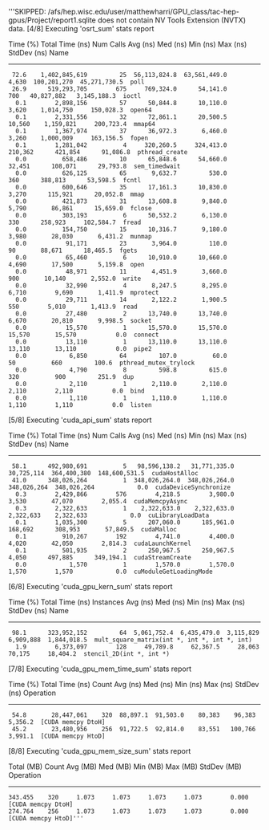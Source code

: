 '''SKIPPED: /afs/hep.wisc.edu/user/matthewharri/GPU_class/tac-hep-gpus/Project/report1.sqlite does not contain NV Tools Extension (NVTX) data.
[4/8] Executing 'osrt_sum' stats report

 Time (%)  Total Time (ns)  Num Calls    Avg (ns)      Med (ns)    Min (ns)   Max (ns)    StdDev (ns)           Name
 --------  ---------------  ---------  ------------  ------------  --------  -----------  ------------  ---------------------
     72.6    1,402,845,619         25  56,113,824.8  63,561,449.0     4,630  100,201,270  45,271,730.5  poll
     26.9      519,293,705        675     769,324.0      54,141.0       700   40,827,882   3,145,188.3  ioctl
      0.1        2,898,156         57      50,844.8      10,110.0     3,620    1,014,750     150,028.3  open64
      0.1        2,331,556         32      72,861.1      20,500.5    10,560    1,159,821     200,723.4  mmap64
      0.1        1,367,974         37      36,972.3       6,460.0     3,260    1,000,009     163,156.5  fopen
      0.1        1,281,042          4     320,260.5     324,413.0   210,362      421,854      91,086.8  pthread_create
      0.0          658,486         10      65,848.6      54,660.0    32,451      108,071      29,793.8  sem_timedwait
      0.0          626,125         65       9,632.7         530.0       360      388,813      53,598.5  fcntl
      0.0          600,646         35      17,161.3      10,830.0     3,270      115,921      20,052.8  mmap
      0.0          421,873         31      13,608.8       9,840.0     5,790       86,861      15,659.0  fclose
      0.0          303,193          6      50,532.2       6,130.0       330      258,923     102,584.7  fread
      0.0          154,750         15      10,316.7       9,180.0     3,980       28,030       6,431.2  munmap
      0.0           91,171         23       3,964.0         110.0        90       88,671      18,465.5  fgets
      0.0           65,460          6      10,910.0      10,660.0     4,690       17,500       5,159.8  open
      0.0           48,971         11       4,451.9       3,660.0       900       10,140       2,552.0  write
      0.0           32,990          4       8,247.5       8,295.0     6,710        9,690       1,411.9  mprotect
      0.0           29,711         14       2,122.2       1,900.5       550        5,010       1,413.9  read
      0.0           27,480          2      13,740.0      13,740.0     6,670       20,810       9,998.5  socket
      0.0           15,570          1      15,570.0      15,570.0    15,570       15,570           0.0  connect
      0.0           13,110          1      13,110.0      13,110.0    13,110       13,110           0.0  pipe2
      0.0            6,850         64         107.0          60.0        50          660         100.6  pthread_mutex_trylock
      0.0            4,790          8         598.8         615.0       320          900         251.9  dup
      0.0            2,110          1       2,110.0       2,110.0     2,110        2,110           0.0  bind
      0.0            1,110          1       1,110.0       1,110.0     1,110        1,110           0.0  listen

[5/8] Executing 'cuda_api_sum' stats report

 Time (%)  Total Time (ns)  Num Calls    Avg (ns)       Med (ns)      Min (ns)     Max (ns)     StdDev (ns)            Name
 --------  ---------------  ---------  -------------  -------------  -----------  -----------  -------------  ----------------------
     58.1      492,980,691          5   98,596,138.2   31,771,335.0   30,725,114  364,400,380  148,600,531.5  cudaHostAlloc
     41.0      348,026,264          1  348,026,264.0  348,026,264.0  348,026,264  348,026,264            0.0  cudaDeviceSynchronize
      0.3        2,429,866        576        4,218.5        3,980.0        3,530       47,070        2,055.4  cudaMemcpyAsync
      0.3        2,322,633          1    2,322,633.0    2,322,633.0    2,322,633    2,322,633            0.0  cuLibraryLoadData
      0.1        1,035,300          5      207,060.0      185,961.0      168,692      308,953       57,849.5  cudaMalloc
      0.1          910,267        192        4,741.0        4,400.0        4,020       42,050        2,814.3  cudaLaunchKernel
      0.1          501,935          2      250,967.5      250,967.5        4,050      497,885      349,194.1  cudaStreamCreate
      0.0            1,570          1        1,570.0        1,570.0        1,570        1,570            0.0  cuModuleGetLoadingMode

[6/8] Executing 'cuda_gpu_kern_sum' stats report

 Time (%)  Total Time (ns)  Instances   Avg (ns)     Med (ns)    Min (ns)   Max (ns)   StdDev (ns)                      Name
 --------  ---------------  ---------  -----------  -----------  ---------  ---------  -----------  --------------------------------------------
     98.1      323,952,152         64  5,061,752.4  6,435,479.0  3,115,829  6,909,888  1,844,018.5  mult_square_matrix(int *, int *, int *, int)
      1.9        6,373,097        128     49,789.8     62,367.5     28,063     70,175     18,404.2  stencil_2D(int *, int *)

[7/8] Executing 'cuda_gpu_mem_time_sum' stats report

 Time (%)  Total Time (ns)  Count  Avg (ns)  Med (ns)  Min (ns)  Max (ns)  StdDev (ns)      Operation
 --------  ---------------  -----  --------  --------  --------  --------  -----------  ------------------
     54.8       28,447,061    320  88,897.1  91,503.0    80,383    96,383      5,356.2  [CUDA memcpy DtoH]
     45.2       23,480,956    256  91,722.5  92,814.0    83,551   100,766      3,991.1  [CUDA memcpy HtoD]

[8/8] Executing 'cuda_gpu_mem_size_sum' stats report

 Total (MB)  Count  Avg (MB)  Med (MB)  Min (MB)  Max (MB)  StdDev (MB)      Operation
 ----------  -----  --------  --------  --------  --------  -----------  ------------------
    343.455    320     1.073     1.073     1.073     1.073        0.000  [CUDA memcpy DtoH]
    274.764    256     1.073     1.073     1.073     1.073        0.000  [CUDA memcpy HtoD]'''